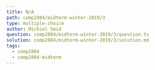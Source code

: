 ```yaml
---
title: N/A
path: comp2804/midterm-winter-2019/3
type: multiple-choice
author: Michiel Smid
question: comp2804/midterm-winter-2019/3/question.ts
solution: comp2804/midterm-winter-2019/3/solution.md
tags:
  - comp2804
  - comp2804-midterm
---
```

